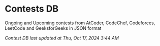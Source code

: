 # Contests DB

Ongoing and Upcoming contests from AtCoder, CodeChef, Codeforces, LeetCode and GeeksforGeeks in JSON format

*Contest DB last updated at Thu, Oct 17, 2024 3:44 AM*  
